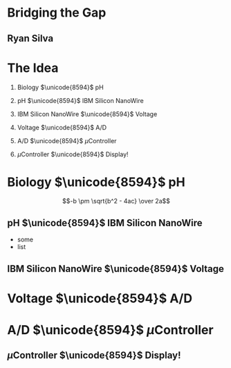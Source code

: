 # Bridging the Gap
## Ryan Silva 



# The Idea
1. Biology $\unicode{8594}$ pH

2. pH $\unicode{8594}$ IBM Silicon NanoWire

3. IBM Silicon NanoWire $\unicode{8594}$ Voltage

4. Voltage $\unicode{8594}$ A/D

5. A/D $\unicode{8594}$ $\mu$Controller

6. $\mu$Controller $\unicode{8594}$ Display!



# Biology $\unicode{8594}$ pH

$$-b \pm \sqrt{b^2 - 4ac} \over 2a$$



## pH $\unicode{8594}$ IBM Silicon NanoWire
- some
- list



## IBM Silicon NanoWire $\unicode{8594}$ Voltage



# Voltage $\unicode{8594}$ A/D



# A/D $\unicode{8594}$ $\mu$Controller



## $\mu$Controller $\unicode{8594}$ Display!


